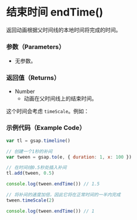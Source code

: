 # 结束时间 endTime()

返回动画根据父时间线的本地时间将完成的时间。

### 参数（Parameters）

- 无参数。

### 返回值（Returns）

- Number
  - 动画在父时间线上的结束时间。

这个时间会考虑 `timeScale`。例如：

### 示例代码（Example Code）

```javascript
var tl = gsap.timeline()

// 创建一个1秒的补间
var tween = gsap.to(e, { duration: 1, x: 100 })

// 在时间线0.5秒处插入补间
tl.add(tween, 0.5)

console.log(tween.endTime()) // 1.5

// 将补间的速度加倍，因此它将在正常时间的一半内完成
tween.timeScale(2)

console.log(tween.endTime()) // 1
```

